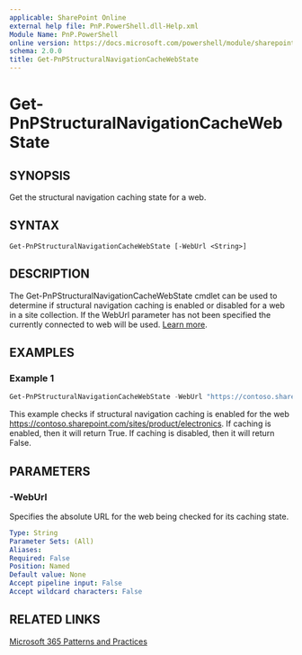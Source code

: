 ```yaml
---
applicable: SharePoint Online
external help file: PnP.PowerShell.dll-Help.xml
Module Name: PnP.PowerShell
online version: https://docs.microsoft.com/powershell/module/sharepoint-pnp/get-pnpstructuralnavigationcachewebstate
schema: 2.0.0
title: Get-PnPStructuralNavigationCacheWebState
---
```


# Get-PnPStructuralNavigationCacheWebState

## SYNOPSIS
Get the structural navigation caching state for a web.

## SYNTAX

```
Get-PnPStructuralNavigationCacheWebState [-WebUrl <String>]
```

## DESCRIPTION
The Get-PnPStructuralNavigationCacheWebState cmdlet can be used to determine if structural navigation caching is enabled or disabled for a web in a site collection. If the WebUrl parameter has not been specified the currently connected to web will be used. [Learn more](https://support.office.com/article/structural-navigation-and-performance-f163053f-8eca-4b9c-b973-36b395093b43). 

## EXAMPLES

### Example 1
```powershell
Get-PnPStructuralNavigationCacheWebState -WebUrl "https://contoso.sharepoint.com/sites/product/electronics" 
```

This example checks if structural navigation caching is enabled for the web https://contoso.sharepoint.com/sites/product/electronics. If caching is enabled, then it will return True. If caching is disabled, then it will return False. 

## PARAMETERS

### -WebUrl
Specifies the absolute URL for the web being checked for its caching state. 

```yaml
Type: String
Parameter Sets: (All)
Aliases:
Required: False
Position: Named
Default value: None
Accept pipeline input: False
Accept wildcard characters: False
```

## RELATED LINKS

[Microsoft 365 Patterns and Practices](https://aka.ms/m365pnp)